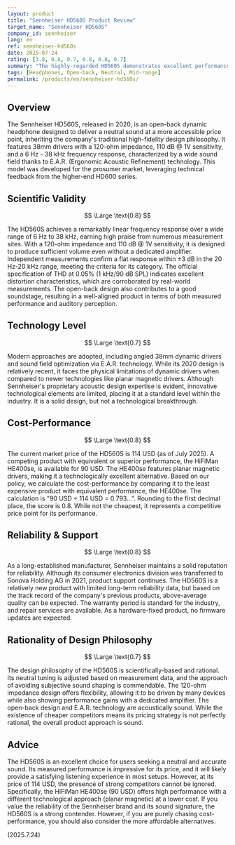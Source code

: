 ```yaml
---
layout: product
title: "Sennheiser HD560S Product Review"
target_name: "Sennheiser HD560S"
company_id: sennheiser
lang: en
ref: sennheiser-hd560s
date: 2025-07-24
rating: [3.8, 0.8, 0.7, 0.8, 0.8, 0.7]
summary: "The highly-regarded HD560S demonstrates excellent performance in many areas. However, competing products with equivalent or superior performance are available at a lower price, so its cost-performance does not achieve the highest rating, making comparison crucial before purchase."
tags: [Headphones, Open-back, Neutral, Mid-range]
permalink: /products/en/sennheiser-hd560s/
---
```


## Overview

The Sennheiser HD560S, released in 2020, is an open-back dynamic headphone designed to deliver a neutral sound at a more accessible price point, inheriting the company's traditional high-fidelity design philosophy. It features 38mm drivers with a 120-ohm impedance, 110 dB @ 1V sensitivity, and a 6 Hz - 38 kHz frequency response, characterized by a wide sound field thanks to E.A.R. (Ergonomic Acoustic Refinement) technology. This model was developed for the prosumer market, leveraging technical feedback from the higher-end HD600 series.

## Scientific Validity

$$ \Large \text{0.8} $$

The HD560S achieves a remarkably linear frequency response over a wide range of 6 Hz to 38 kHz, earning high praise from numerous measurement sites. With a 120-ohm impedance and 110 dB @ 1V sensitivity, it is designed to produce sufficient volume even without a dedicated amplifier. Independent measurements confirm a flat response within ±3 dB in the 20 Hz-20 kHz range, meeting the criteria for its category. The official specification of THD at 0.05% (1 kHz/90 dB SPL) indicates excellent distortion characteristics, which are corroborated by real-world measurements. The open-back design also contributes to a good soundstage, resulting in a well-aligned product in terms of both measured performance and auditory perception.

## Technology Level

$$ \Large \text{0.7} $$

Modern approaches are adopted, including angled 38mm dynamic drivers and sound field optimization via E.A.R. technology. While its 2020 design is relatively recent, it faces the physical limitations of dynamic drivers when compared to newer technologies like planar magnetic drivers. Although Sennheiser's proprietary acoustic design expertise is evident, innovative technological elements are limited, placing it at a standard level within the industry. It is a solid design, but not a technological breakthrough.

## Cost-Performance

$$ \Large \text{0.8} $$

The current market price of the HD560S is 114 USD (as of July 2025). A competing product with equivalent or superior performance, the HiFiMan HE400se, is available for 90 USD. The HE400se features planar magnetic drivers, making it a technologically excellent alternative. Based on our policy, we calculate the cost-performance by comparing it to the least expensive product with equivalent performance, the HE400se. The calculation is "90 USD ÷ 114 USD = 0.793...". Rounding to the first decimal place, the score is 0.8. While not the cheapest, it represents a competitive price point for its performance.

## Reliability & Support

$$ \Large \text{0.8} $$

As a long-established manufacturer, Sennheiser maintains a solid reputation for reliability. Although its consumer electronics division was transferred to Sonova Holding AG in 2021, product support continues. The HD560S is a relatively new product with limited long-term reliability data, but based on the track record of the company's previous products, above-average quality can be expected. The warranty period is standard for the industry, and repair services are available. As a hardware-fixed product, no firmware updates are expected.

## Rationality of Design Philosophy

$$ \Large \text{0.7} $$

The design philosophy of the HD560S is scientifically-based and rational. Its neutral tuning is adjusted based on measurement data, and the approach of avoiding subjective sound shaping is commendable. The 120-ohm impedance design offers flexibility, allowing it to be driven by many devices while also showing performance gains with a dedicated amplifier. The open-back design and E.A.R. technology are acoustically sound. While the existence of cheaper competitors means its pricing strategy is not perfectly rational, the overall product approach is sound.

## Advice

The HD560S is an excellent choice for users seeking a neutral and accurate sound. Its measured performance is impressive for its price, and it will likely provide a satisfying listening experience in most setups. However, at its price of 114 USD, the presence of strong competitors cannot be ignored. Specifically, the HiFiMan HE400se (90 USD) offers high performance with a different technological approach (planar magnetic) at a lower cost. If you value the reliability of the Sennheiser brand and its sound signature, the HD560S is a strong contender. However, if you are purely chasing cost-performance, you should also consider the more affordable alternatives.

(2025.7.24)
